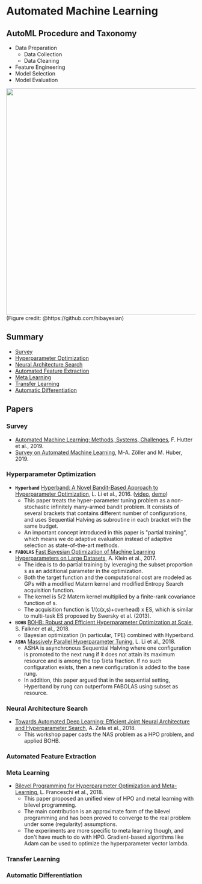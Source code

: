 # Automated Machine Learning

## AutoML Procedure and Taxonomy

- Data Preparation
	- Data Collection
	- Data Cleaning
- Feature Engineering
- Model Selection
- Model Evaluation
	
<div style="text-align: center">
<img src="figures/procedure.jpg" width="600px" atl="procedure"/>
</div>
(Figure credit: @https://github.com/hibayesian)

## Summary

* [Survey](#survey)
* [Hyperparameter Optimization](#hyperparameter-optimization)
* [Neural Architecture Search](#neural-architecture-search)
* [Automated Feature Extraction](#automated-feature-extraction)
* [Meta Learning](#meta-learning)
* [Transfer Learning](#transfer-learning)
* [Automatic Differentiation](#automatic-differentiation)

## Papers

### Survey

* [Automated Machine Learning: Methods, Systems, Challenges](https://www.automl.org/book/), F. Hutter et al., 2019.
* [Survey on Automated Machine Learning](https://arxiv.org/abs/1904.12054), M-A. Zöller and M. Huber, 2019.

### Hyperparameter Optimization

* **`Hyperband`** [Hyperband: A Novel Bandit-Based Approach to Hyperparameter Optimization](https://arxiv.org/abs/1603.06560), L. Li et al., 2016. ([video](https://www.youtube.com/watch?v=5Mb_IguFDmQ), [demo](https://people.eecs.berkeley.edu/~kjamieson/hyperband.html))
	- This paper treats the hyper-parameter tuning problem as a non-stochastic infinitely many-armed bandit problem. It consists of several brackets that contains different number of configurations, and uses Sequential Halving as subroutine in each bracket with the same budget.
	- An important concept introduced in this paper is "partial training", which means we do adaptive evaluation instead of adaptive selection as state-of-the-art methods.
* **`FABOLAS`** [Fast Bayesian Optimization of Machine Learning Hyperparameters on Large Datasets](https://arxiv.org/abs/1605.07079), A. Klein et al., 2017.
	- The idea is to do partial training by leveraging the subset proportion s as an additional parameter in the optimization.
	- Both the target function and the computational cost are modeled as GPs with a modified Matern kernel and modified Entropy Search acquisition function.
	- The kernel is 5/2 Matern kernel multiplied by a finite-rank covariance function of s.
	- The acquisition function is 1/(c(x,s)+overhead) x ES, which is similar to multi-task ES proposed by Swersky et al. (2013).
* **`BOHB`** [BOHB: Robust and Efficient Hyperparameter Optimization at Scale](https://arxiv.org/abs/1807.01774), S. Falkner et al., 2018.
	- Bayesian optimization (in particular, TPE) combined with Hyperband.
* **`ASHA`** [Massively Parallel Hyperparameter Tuning](https://arxiv.org/abs/1810.05934), L. Li et al., 2018.
	- ASHA is asynchronous Sequential Halving where one configuration is promoted to the next rung if it does not attain its maximum resource and is among the top 1/eta fraction. If no such configuration exists, then a new configuration is added to the base rung.
	- In addition, this paper argued that in the sequential setting, Hyperband by rung can outperform FABOLAS using subset as resource.

### Neural Architecture Search

* [Towards Automated Deep Learning: Efficient Joint Neural Architecture and Hyperparameter Search](https://arxiv.org/abs/1807.06906), A. Zela et al., 2018.
	- This workshop paper casts the NAS problem as a HPO problem, and applied BOHB.

### Automated Feature Extraction

### Meta Learning

* [Bilevel Programming for Hyperparameter Optimization and Meta-Learning](https://arxiv.org/abs/1806.04910), L. Franceschi et al., 2018.
	- This paper proposed an unified view of HPO and metal learning with bilevel programming.
	- The main contribution is an approximate form of the bilevel programming and has been proved to converge to the real problem under some (regularity) assumptions.
	- The experiments are more specific to meta learning though, and don't have much to do with HPO. Gradient-based algorithms like Adam can be used to optimize the hyperparameter vector lambda.

### Transfer Learning

### Automatic Differentiation

